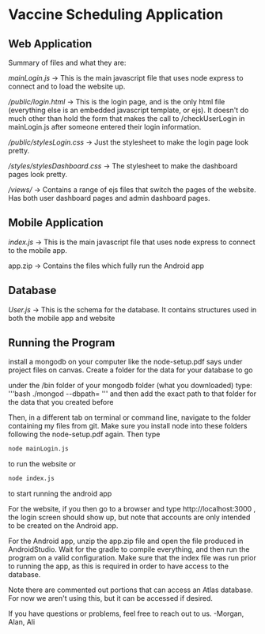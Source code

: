 # Vaccine Scheduling Application

## Web Application
Summary of files and what they are:

*mainLogin.js* -> This is the main javascript file that uses node express to connect and to load the website up.  

*/public/login.html* -> This is the login page, and is the only html file (everything else is an embedded javascript template, or ejs). It doesn't do much other than hold the form that makes the call to /checkUserLogin in mainLogin.js after someone entered their login information.

*/public/stylesLogin.css* -> Just the stylesheet to make the login page look pretty.

*/styles/stylesDashboard.css* -> The stylesheet to make the dashboard pages look pretty.

*/views/* -> Contains a range of ejs files that switch the pages of the website. Has both user dashboard pages and admin dashboard pages.

## Mobile Application
		
*index.js* -> This is the main javascript file that uses node express to connect to the mobile app.
	
app.zip -> Contains the files which fully run the Android app

## Database

*User.js* -> This is the schema for the database. It contains structures used in both the mobile app and website

## Running the Program

install a mongodb on your computer like the node-setup.pdf says under project files on canvas. Create a folder for the data for your database to go

under the /bin folder of your mongodb folder (what you downloaded) type:
'''bash
./mongod --dbpath=
'''
and then add the exact path to that folder for the data that you created before

Then, in a different tab on terminal or command line, navigate to the folder containing my files from git. Make sure you install node into these folders following the node-setup.pdf again. Then type
```bash
node mainLogin.js
```
to run the website or
```bash
node index.js
```
to start running the android app

For the website, if you then go to a browser and type http://localhost:3000 , the login screen should show up, but note that accounts are only intended to be created on the Android app.

For the Android app, unzip the app.zip file and open the file produced in AndroidStudio. Wait for the gradle to compile everything, and then run the program on a valid configuration. Make sure that the index file was run prior to running the app, as this is required in order to have access to the database.

Note there are commented out portions that can access an Atlas database. For now we aren't using this, but it can be accessed if desired.

If you have questions or problems, feel free to reach out to us. 
-Morgan, Alan, Ali 

